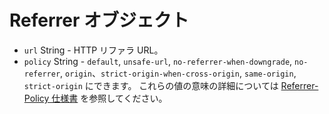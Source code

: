# Referrer オブジェクト

* `url` String - HTTP リファラ URL。
* `policy` String - `default`, `unsafe-url`, `no-referrer-when-downgrade`, `no-referrer`, `origin`、`strict-origin-when-cross-origin`, `same-origin`, `strict-origin` にできます。 これらの値の意味の詳細については [Referrer-Policy 仕様書](https://developer.mozilla.org/en-US/docs/Web/HTTP/Headers/Referrer-Policy) を参照してください。
